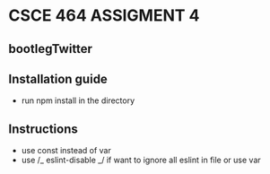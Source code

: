 # CSCE 464 ASSIGMENT 4

## bootlegTwitter

## Installation guide

- run npm install in the directory

## Instructions

- use const instead of var
- use /_ eslint-disable _/ if want to ignore all eslint in file or use var
